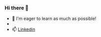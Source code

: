 ### Hi there 👋

- 💬 I'm eager to learn as much as possible!
- 
- 📫 <a href= "www.linkedin.com/in/warren-murdock-lazar-3890b4162">Linkedin</a>

<!--
**Warrenmurdocklazar/Warrenmurdocklazar** is a ✨ _special_ ✨ repository because its `README.md` (this file) appears on your GitHub profile.

Here are some ideas to get you started:

- 🔭 I’m currently working on ...
- 🌱 I’m currently learning ...
- 👯 I’m looking to collaborate on ...
- 🤔 I’m looking for help with ...
- 💬 Ask me about ...
- 📫 How to reach me:<a href="www.linkedin.com/in/warren-murdock-lazar-3890b4162"></a>

- 😄 Pronouns: ...
- ⚡ Fun fact: ...
-->
